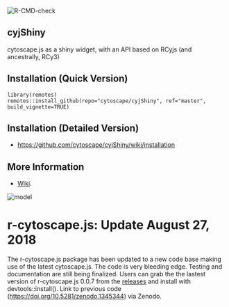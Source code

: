 ![R-CMD-check](https://github.com/cytoscape/cyjShiny/actions/workflows/R-CMD-check.yaml/badge.svg)

## cyjShiny

cytoscape.js as a shiny widget, with an API based on RCyjs (and ancestrally, RCy3)

## Installation (Quick Version)

```
library(remotes)
remotes::install_github(repo="cytoscape/cyjShiny", ref="master", build_vignette=TRUE)
```

## Installation (Detailed Version)
* https://github.com/cytoscape/cyjShiny/wiki/installation

## More Information
* [Wiki](https://github.com/cytoscape/cyjShiny/wiki).

![model](ygModelImage.png)

# r-cytoscape.js: Update **August 27, 2018** 

The r-cytoscape.js package has been updated to a new code base making use of the latest cytoscape.js. The code is very bleeding edge. Testing and documentation are still being finalized. Users can grab the the lastest version of r-cytoscape.js 0.0.7 from the [releases](https://github.com/cytoscape/cyjShiny/releases) and install with devtools::install(). Link to previous code (https://doi.org/10.5281/zenodo.1345344) via Zenodo.  

